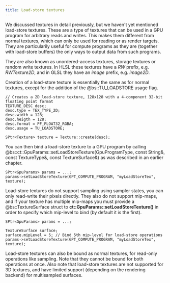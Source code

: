```yaml
---
title: Load-store textures
---
```


We discussed textures in detail previously, but we haven't yet mentioned load-store textures. These are a type of textures that can be used in a GPU program for arbitrary reads and writes. This makes them different from normal textures, which can only be used for reading or as render targets. They are particularily useful for compute programs as they are (together with load-store buffers) the only ways to output data from such programs.

They are also known as unordered-access textures, storage textures or random write textures. In HLSL these textures have a *RW* prefix, e.g. *RWTexture2D*, and in GLSL they have an *image* prefix, e.g. *image2D*.

Creation of a load-store texture is essentially the same as for normal textures, except for the addition of the @bs::TU_LOADSTORE usage flag.

~~~~~~~~~~~~~{.cpp}
// Creates a 2D load-store texture, 128x128 with a 4-component 32-bit floating point format
TEXTURE_DESC desc;
desc.type = TEX_TYPE_2D;
desc.width = 128;
desc.heigth = 128;
desc.format = PF_FLOAT32_RGBA;
desc.usage = TU_LOADSTORE;

SPtr<Texture> texture = Texture::create(desc);
~~~~~~~~~~~~~ 

You can then bind a load-store texture to a GPU program by calling @bs::ct::GpuParams::setLoadStoreTexture(GpuProgramType, const String&, const TextureType&, const TextureSurface&) as was described in an earlier chapter.

~~~~~~~~~~~~~{.cpp}
SPtr<GpuParams> params = ...;
params->setLoadStoreTexture(GPT_COMPUTE_PROGRAM, "myLoadStoreTex", texture);
~~~~~~~~~~~~~ 

Load-store textures do not support sampling using sampler states, you can only read-write their pixels directly. They also do not support mip-maps, and if your texture has multiple mip-maps you must provide a @bs::TextureSurface struct to **ct::GpuParams::setLoadStoreTexture()** in order to specify which mip-level to bind (by default it is the first).

~~~~~~~~~~~~~{.cpp}
SPtr<GpuParams> params = ...;

TextureSurface surface;
surface.mipLevel = 5; // Bind 5th mip-level for load-store operations
params->setLoadStoreTexture(GPT_COMPUTE_PROGRAM, "myLoadStoreTex", texture);
~~~~~~~~~~~~~ 

Load-store textures can also be bound as normal textures, for read-only operations like sampling. Note that they cannot be bound for both operations at once. Also note that load-store textures are not supported for 3D textures, and have limited support (depending on the rendering backend) for multisampled surfaces.
